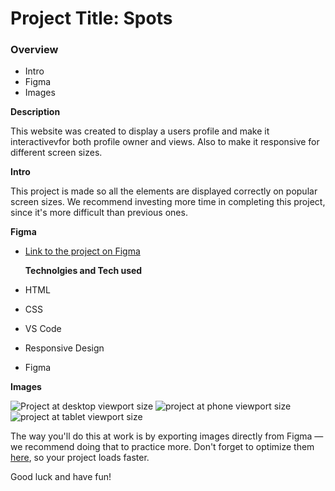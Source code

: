 # Project Title: Spots

### Overview  

* Intro  
* Figma  
* Images  
  
**Description**

This website was created to display a users profile and make it interactivevfor both profile owner and views. Also to make it responsive for different screen sizes.

**Intro**
  
This project is made so all the elements are displayed correctly on popular screen sizes. We recommend investing more time in completing this project, since it's more difficult than previous ones.  
  
**Figma**  
  
* [Link to the project on Figma](https://www.figma.com/file/BBNm2bC3lj8QQMHlnqRsga/Sprint-3-Project-%E2%80%94-Spots?type=design&node-id=2%3A60&mode=design&t=afgNFybdorZO6cQo-1)
  

  **Technolgies and Tech used**

* HTML
* CSS
* VS Code
* Responsive Design
* Figma

**Images**  
  
![Project at desktop viewport size](./images/Screenshot%202025-04-13%20at%204.27.26 PM.png)
![project at phone viewport size](./images/Screenshot%202025-04-13%20at%204.27.04 PM.png)
![project at tablet viewport size](./images/Screenshot%202025-04-13%20at%204.26.55 PM.png)

The way you'll do this at work is by exporting images directly from Figma — we recommend doing that to practice more. Don't forget to optimize them [here](https://tinypng.com/), so your project loads faster. 
  
Good luck and have fun!
